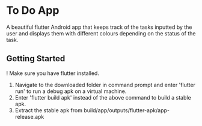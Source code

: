 # To Do App

A beautiful flutter Android app that keeps track of the tasks inputted by the user and displays them with different colours depending on the status of the task.

## Getting Started

! Make sure you have flutter installed.
1. Navigate to the downloaded folder in command prompt and enter 'flutter run' to run a debug apk on a virtual machine.
2. Enter 'flutter build apk' instead of the above command to build a stable apk.
3. Extract the stable apk from build/app/outputs/flutter-apk/app-release.apk
